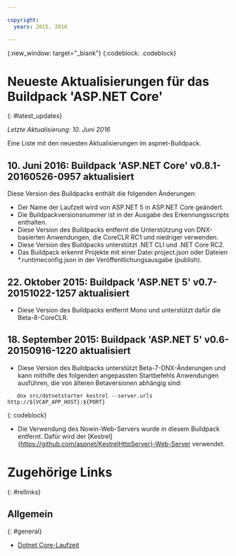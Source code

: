 ```yaml
---

copyright:
  years: 2015, 2016

---
```


{:new_window: target="_blank"}
{:codeblock: .codeblock}

# Neueste Aktualisierungen für das Buildpack 'ASP.NET Core'
{: #latest_updates}

*Letzte Aktualisierung: 10. Juni 2016*

Eine Liste mit den neuesten Aktualisierungen im aspnet-Buildpack.

## 10. Juni 2016: Buildpack 'ASP.NET Core' v0.8.1-20160526-0957 aktualisiert

Diese Version des Buildpacks enthält die folgenden Änderungen:

* Der Name der Laufzeit wird von ASP.NET 5 in ASP.NET Core geändert.
* Die Buildpackversionsnummer ist in der Ausgabe des Erkennungsscripts enthalten.
* Diese Version des Buildpacks entfernt die Unterstützung von DNX-basierten Anwendungen, die CoreCLR RC1 und niedriger verwenden.
* Diese Version des Buildpacks unterstützt .NET CLI und .NET Core RC2.
* Das Buildpack erkennt Projekte mit einer Datei project.json oder Dateien *.runtimeconfig.json in der Veröffentlichungsausgabe (publish).

## 22. Oktober 2015: Buildpack 'ASP.NET 5' v0.7-20151022-1257 aktualisiert

* Diese Version des Buildpacks entfernt Mono und unterstützt dafür die Beta-8-CoreCLR.

## 18. September 2015: Buildpack 'ASP.NET 5' v0.6-20150916-1220 aktualisiert

* Diese Version des Buildpacks unterstützt Beta-7-DNX-Änderungen und kann mithilfe des folgenden angepassten Startbefehls Anwendungen ausführen, die von älteren Betaversionen abhängig sind:

```
   dnx src/dotnetstarter kestrel --server.urls http://${VCAP_APP_HOST}:${PORT}
```
{: codeblock}

* Die Verwendung des Nowin-Web-Servers wurde in diesem Buildpack entfernt. Dafür wird der [Kestrel]{https://github.com/aspnet/KestrelHttpServer}-Web-Server verwendet.

# Zugehörige Links
{: #rellinks}
## Allgemein
{: #general}
* [Dotnet Core-Laufzeit](index.html)
